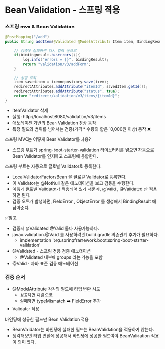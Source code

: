
# Bean Validation - 스프링 적용

### 스프링 mvc & Bean Validation

```java
@PostMapping("/add")
public String addItem(@Validated @ModelAttribute Item item, BindingResult bindingResult, RedirectAttributes redirectAttributes, Model model) {

    // 검증에 실패하면 다시 입력 폼으로
    if(bindingResult.hasErrors()){
        log.info("errors = {}", bindingResult);
        return "validation/v3/addForm";
    }

    // 성공 로직
    Item savedItem = itemRepository.save(item);
    redirectAttributes.addAttribute("itemId", savedItem.getId());
    redirectAttributes.addAttribute("status", true);
    return "redirect:/validation/v3/items/{itemId}";
}
```

- ItemValidator 삭제 
- 실행: http://localhost:8080/validation/v3/items
- 애노테이션 기반의 Bean Validation 정상 동작 
- 특정 필드의 범위를 넘어서는 검증(가격 * 수량의 합은 10,000원 이상) 동작 ❌

스프링 MVC는 어떻게 Bean Validator를 사용?
- 스프링 부트가 spring-boot-starter-validation 라이브러리를 넣으면 자동으로 Bean Validator를
  인지하고 스프링에 통합한다.

스프링 부트는 자동으로 글로벌 Validator로 등록한다.
- LocalValidatorFactoryBean 을 글로벌 Validator로 등록한다.
- 이 Validator는 @NotNull 같은 애노테이션을 보고 검증을 수행한다.
- 이렇게 글로벌 Validator가 적용되어 있기 때문에, @Valid , @Validated 만 적용하면 된다.
- 검증 오류가 발생하면, FieldError , ObjectError 를 생성해서 BindingResult 에 담아준다.

✅참고
- 검증시 @Validated @Valid 둘다 사용가능하다.
- javax.validation.@Valid 를 사용하려면 build.gradle 의존관계 추가가 필요하다.
  - implementation 'org.springframework.boot:spring-boot-starter-validation'
- @Validated - 스프링 전용 검증 애노테이션
  - @Validated 내부에 groups 라는 기능을 포함
- @Valid - 자바 표준 검증 애노테이션

### 검증 순서

- @ModelAttribute 각각의 필드에 타입 변환 시도 
  - 성공하면 다음으로
  - 실패하면 typeMismatch ➡️ FieldError 추가
- Validator 적용

바인딩에 성공한 필드만 Bean Validation 적용
- BeanValidator는 바인딩에 실패한 필드는 BeanValidation을 적용하지 않는다.
- 생각해보면 타입 변환에 성공해서 바인딩에 성공한 필드여야 BeanValidation 적용이 의미 있다.


